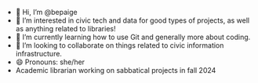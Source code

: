 - 👋 Hi, I’m @bepaige
- 👀 I’m interested in civic tech and data for good types of projects, as well as anything related to libraries!
- 🌱 I’m currently learning how to use Git and generally more about coding.
- 💞️ I’m looking to collaborate on things related to civic information infrastructure.
- 😄 Pronouns: she/her
- Academic librarian working on sabbatical projects in fall 2024


<!---
bepaige/bepaige is a ✨ special ✨ repository because its `README.md` (this file) appears on your GitHub profile.
You can click the Preview link to take a look at your changes.
--->
